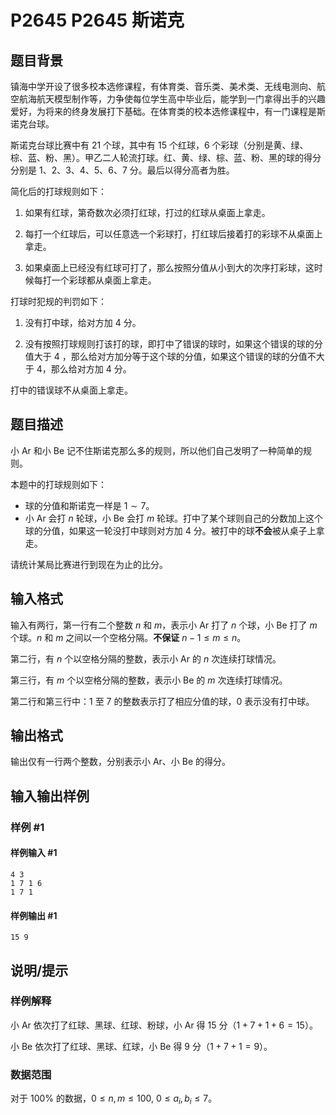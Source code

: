 # P2645 P2645 斯诺克

## 题目背景

镇海中学开设了很多校本选修课程，有体育类、音乐类、美术类、无线电测向、航空航海航天模型制作等，力争使每位学生高中毕业后，能学到一门拿得出手的兴趣爱好，为将来的终身发展打下基础。在体育类的校本选修课程中，有一门课程是斯诺克台球。

斯诺克台球比赛中有 $21$ 个球，其中有 $15$ 个红球，$6$ 个彩球（分别是黄、绿、棕、蓝、粉、黑）。甲乙二人轮流打球。红、黄、绿、棕、蓝、粉、黑的球的得分分别是 $1$、$2$、$3$、$4$、$5$、$6$、$7$ 分。最后以得分高者为胜。

简化后的打球规则如下：

1. 如果有红球，第奇数次必须打红球，打过的红球从桌面上拿走。

2. 每打一个红球后，可以任意选一个彩球打，打红球后接着打的彩球不从桌面上拿走。

3. 如果桌面上已经没有红球可打了，那么按照分值从小到大的次序打彩球，这时候每打一个彩球都从桌面上拿走。


打球时犯规的判罚如下：

1. 没有打中球，给对方加 $4$ 分。

2. 没有按照打球规则打该打的球，即打中了错误的球时，如果这个错误的球的分值大于 $4$ ，那么给对方加分等于这个球的分值，如果这个错误的球的分值不大于 $4$，那么给对方加 $4$ 分。

打中的错误球不从桌面上拿走。

## 题目描述

小 Ar 和小 Be 记不住斯诺克那么多的规则，所以他们自己发明了一种简单的规则。

本题中的打球规则如下：

* 球的分值和斯诺克一样是 $1\sim 7$。
* 小 Ar 会打 $n$ 轮球，小 Be 会打 $m$ 轮球。打中了某个球则自己的分数加上这个球的分值，如果这一轮没打中球则对方加 $4$ 分。被打中的球**不会**被从桌子上拿走。

请统计某局比赛进行到现在为止的比分。

## 输入格式

输入有两行，第一行有二个整数 $n$ 和 $m$，表示小 Ar 打了 $n$ 个球，小 Be 打了 $m$ 个球。$n$ 和 $m$ 之间以一个空格分隔。**不保证** $n-1 \le m \le n$。

第二行，有 $n$ 个以空格分隔的整数，表示小 Ar 的 $n$ 次连续打球情况。

第三行，有 $m$ 个以空格分隔的整数，表示小 Be 的 $m$ 次连续打球情况。

第二行和第三行中：$1$ 至 $7$ 的整数表示打了相应分值的球，$0$ 表示没有打中球。

## 输出格式

输出仅有一行两个整数，分别表示小 Ar、小 Be 的得分。

## 输入输出样例

### 样例 #1

#### 样例输入 #1

```
4 3
1 7 1 6
1 7 1
```

#### 样例输出 #1

```
15 9
```

## 说明/提示

### 样例解释

小 Ar 依次打了红球、黑球、红球、粉球，小 Ar 得 $15$ 分（$1+7+1+6=15$）。

小 Be 依次打了红球、黑球、红球，小 Be 得 $9$ 分（$1+7+1=9$）。

### 数据范围

对于 $100\%$ 的数据，$0\le n,m\le 100,\ 0\le a_i,b_i\le 7$。
